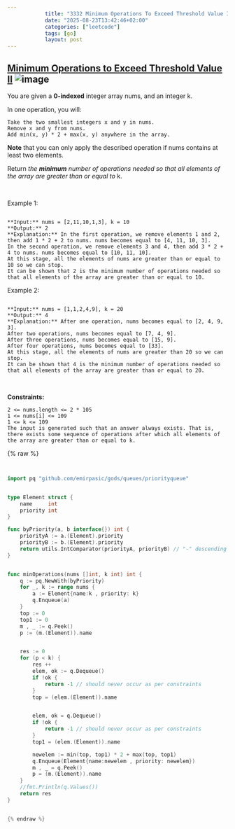 ```yaml
---
            title: "3332 Minimum Operations To Exceed Threshold Value Ii"
            date: "2025-08-23T13:42:46+02:00"
            categories: ["leetcode"]
            tags: [go]
            layout: post
---
```

            
## [Minimum Operations to Exceed Threshold Value II](https://leetcode.com/problems/minimum-operations-to-exceed-threshold-value-ii) ![image](https://img.shields.io/badge/Difficulty-Medium-orange)

You are given a **0-indexed** integer array nums, and an integer k.

In one operation, you will:

	Take the two smallest integers x and y in nums.
	Remove x and y from nums.
	Add min(x, y) * 2 + max(x, y) anywhere in the array.

**Note** that you can only apply the described operation if nums contains at least two elements.

Return *the **minimum** number of operations needed so that all elements of the array are greater than or equal to* k.

 

Example 1:

```

**Input:** nums = [2,11,10,1,3], k = 10
**Output:** 2
**Explanation:** In the first operation, we remove elements 1 and 2, then add 1 * 2 + 2 to nums. nums becomes equal to [4, 11, 10, 3].
In the second operation, we remove elements 3 and 4, then add 3 * 2 + 4 to nums. nums becomes equal to [10, 11, 10].
At this stage, all the elements of nums are greater than or equal to 10 so we can stop.
It can be shown that 2 is the minimum number of operations needed so that all elements of the array are greater than or equal to 10.

```

Example 2:

```

**Input:** nums = [1,1,2,4,9], k = 20
**Output:** 4
**Explanation:** After one operation, nums becomes equal to [2, 4, 9, 3].
After two operations, nums becomes equal to [7, 4, 9].
After three operations, nums becomes equal to [15, 9].
After four operations, nums becomes equal to [33].
At this stage, all the elements of nums are greater than 20 so we can stop.
It can be shown that 4 is the minimum number of operations needed so that all elements of the array are greater than or equal to 20.
```

 

**Constraints:**

	2 <= nums.length <= 2 * 105
	1 <= nums[i] <= 109
	1 <= k <= 109
	The input is generated such that an answer always exists. That is, there exists some sequence of operations after which all elements of the array are greater than or equal to k.

{% raw %}


```go


import pq "github.com/emirpasic/gods/queues/priorityqueue"


type Element struct {
    name     int
    priority int
}

func byPriority(a, b interface{}) int {
    priorityA := a.(Element).priority
    priorityB := b.(Element).priority
    return utils.IntComparator(priorityA, priorityB) // "-" descending order
}


func minOperations(nums []int, k int) int {
    q := pq.NewWith(byPriority)
    for _, k := range nums {
        a := Element{name:k , priority: k}
        q.Enqueue(a)
    }
    top := 0
    top1 := 0
    m , _ := q.Peek()
    p := (m.(Element)).name


    res := 0
    for (p < k) {
        res ++
        elem, ok := q.Dequeue()
        if !ok {
            return -1 // should never occur as per constraints
        }
        top = (elem.(Element)).name


        elem, ok = q.Dequeue()
        if !ok {
            return -1 // should never occur as per constraints
        }
        top1 = (elem.(Element)).name

        newelem := min(top, top1) * 2 + max(top, top1)
        q.Enqueue(Element{name:newelem , priority: newelem})
        m , _ = q.Peek()
        p = (m.(Element)).name
    }
    //fmt.Println(q.Values())
    return res
}


{% endraw %}
```
